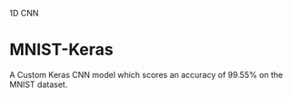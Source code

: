 1D CNN

# MNIST-Keras

A Custom Keras CNN model which scores an accuracy of 99.55% on the MNIST dataset.
